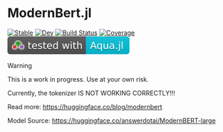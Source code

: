 # ModernBert.jl

[![Stable](https://img.shields.io/badge/docs-stable-blue.svg)](https://svilupp.github.io/ModernBert.jl/stable/) 
[![Dev](https://img.shields.io/badge/docs-dev-blue.svg)](https://svilupp.github.io/ModernBert.jl/dev/) 
[![Build Status](https://github.com/svilupp/ModernBert.jl/actions/workflows/CI.yml/badge.svg?branch=main)](https://github.com/svilupp/ModernBert.jl/actions/workflows/CI.yml?query=branch%3Amain) 
[![Coverage](https://codecov.io/gh/svilupp/ModernBert.jl/branch/main/graph/badge.svg)](https://codecov.io/gh/svilupp/ModernBert.jl) 
[![Aqua](https://raw.githubusercontent.com/JuliaTesting/Aqua.jl/master/badge.svg)](https://github.com/JuliaTesting/Aqua.jl)

> [!WARNING]
> This is a work in progress. Use at your own risk.
>
> Currently, the tokenizer IS NOT WORKING CORRECTLY!!!


Read more: https://huggingface.co/blog/modernbert

Model Source: https://huggingface.co/answerdotai/ModernBERT-large
